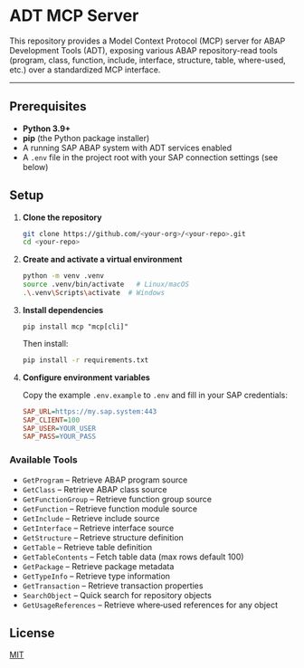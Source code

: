 # ADT MCP Server

This repository provides a Model Context Protocol (MCP) server for ABAP Development Tools (ADT), exposing various ABAP repository-read tools (program, class, function, include, interface, structure, table, where-used, etc.) over a standardized MCP interface.

---

## Prerequisites

* **Python 3.9+**
* **pip** (the Python package installer)
* A running SAP ABAP system with ADT services enabled
* A `.env` file in the project root with your SAP connection settings (see below)

## Setup

1. **Clone the repository**

   ```bash
   git clone https://github.com/<your-org>/<your-repo>.git
   cd <your-repo>
   ```

2. **Create and activate a virtual environment**

   ```bash
   python -m venv .venv
   source .venv/bin/activate   # Linux/macOS
   .\.venv\Scripts\activate  # Windows
   ```

3. **Install dependencies**

   ```text
   pip install mcp "mcp[cli]"
   ```

   Then install:

   ```bash
   pip install -r requirements.txt
   ```

4. **Configure environment variables**

   Copy the example `.env.example` to `.env` and fill in your SAP credentials:

   ```ini
   SAP_URL=https://my.sap.system:443
   SAP_CLIENT=100
   SAP_USER=YOUR_USER
   SAP_PASS=YOUR_PASS
   ```

### Available Tools

* `GetProgram` – Retrieve ABAP program source
* `GetClass` – Retrieve ABAP class source
* `GetFunctionGroup` – Retrieve function group source
* `GetFunction` – Retrieve function module source
* `GetInclude` – Retrieve include source
* `GetInterface` – Retrieve interface source
* `GetStructure` – Retrieve structure definition
* `GetTable` – Retrieve table definition
* `GetTableContents` – Fetch table data (max rows default 100)
* `GetPackage` – Retrieve package metadata
* `GetTypeInfo` – Retrieve type information
* `GetTransaction` – Retrieve transaction properties
* `SearchObject` – Quick search for repository objects
* `GetUsageReferences` – Retrieve where‑used references for any object

## License

[MIT](LICENSE)
